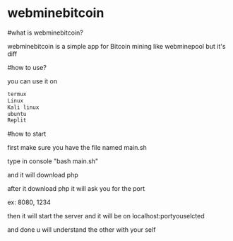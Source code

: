 # webminebitcoin 

#what is webminebitcoin?

webminebitcoin is a simple app for Bitcoin mining like webminepool but it's diff

#how to use?

you can use it on 

```js
termux
Linux 
Kali linux
ubuntu 
Replit
```

#how to start 

first make sure you have the file named main.sh

type in console "bash main.sh"

and it will download php 

after it download php it will ask you for the port 

ex: 8080, 1234

then it will start the server and it will be on localhost:portyouselcted

and done u will understand the other with your self
